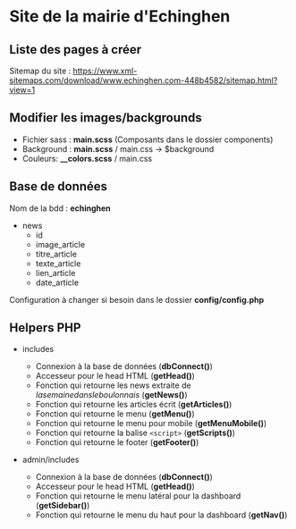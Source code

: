 # Site de la mairie d'Echinghen

## Liste des pages à créer

Sitemap du site : <https://www.xml-sitemaps.com/download/www.echinghen.com-448b4582/sitemap.html?view=1>

## Modifier les images/backgrounds

* Fichier sass : **main.scss** (Composants dans le dossier components)
* Background : **main.scss** / main.css -> $background
* Couleurs: **__colors.scss** / main.css

## Base de données

Nom de la bdd : **echinghen**

* news
  * id
  * image_article
  * titre_article
  * texte_article
  * lien_article
  * date_article

Configuration à changer si besoin dans le dossier **config/config.php**

## Helpers PHP

* includes
  * Connexion à la base de données (**dbConnect()**)
  * Accesseur pour le head HTML (**getHead()**)
  * Fonction qui retourne les news extraite de *lasemainedansleboulonnais* (**getNews()**)
  * Fonction qui retourne les articles écrit (**getArticles()**)
  * Fonction qui retourne le menu (**getMenu()**)
  * Fonction qui retourne le menu pour mobile (**getMenuMobile()**)
  * Fonction qui retourne la balise `<script>` (**getScripts()**)
  * Fonction qui retourne le footer (**getFooter()**)

* admin/includes
  * Connexion à la base de données (**dbConnect()**)
  * Accesseur pour le head HTML (**getHead()**)
  * Fonction qui retourne le menu latéral pour la dashboard (**getSidebar()**)
  * Fonction qui retourne le menu du haut pour la dashboard (**getNav()**)
